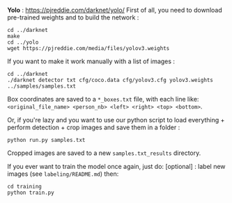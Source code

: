 **Yolo** : https://pjreddie.com/darknet/yolo/
First of all, you need to download pre-trained weights and to build the network :
```
cd ../darknet
make
cd ../yolo
wget https://pjreddie.com/media/files/yolov3.weights
```

If you want to make it work manually with a list of images :
```
cd ../darknet
./darknet detector txt cfg/coco.data cfg/yolov3.cfg yolov3.weights ../samples/samples.txt
```
Box coordinates are saved to a `*_boxes.txt` file, with each line like: `<original_file_name> <person_nb> <left> <right> <top> <bottom>`.

Or, if you're lazy and you want to use our python script to load everything + perform detection + crop images and save them in a folder :
```
python run.py samples.txt
```
Cropped images are saved to a new `samples.txt_results` directory.

If you ever want to train the model once again, just do:
[optional] : label new images (see `labeling/README.md`)
then:
```
cd training
python train.py
```